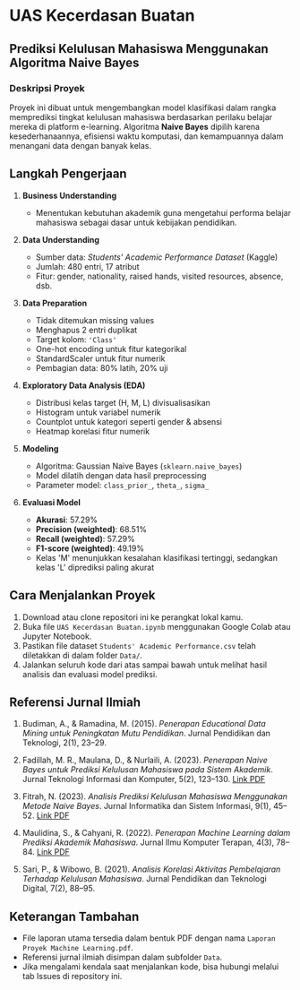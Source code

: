 # UAS Kecerdasan Buatan  
## Prediksi Kelulusan Mahasiswa Menggunakan Algoritma Naive Bayes

###  Deskripsi Proyek
Proyek ini dibuat untuk mengembangkan model klasifikasi dalam rangka memprediksi tingkat kelulusan mahasiswa berdasarkan perilaku belajar mereka di platform e-learning. Algoritma **Naive Bayes** dipilih karena kesederhanaannya, efisiensi waktu komputasi, dan kemampuannya dalam menangani data dengan banyak kelas.


## Langkah Pengerjaan

1. **Business Understanding**  
   - Menentukan kebutuhan akademik guna mengetahui performa belajar mahasiswa sebagai dasar untuk kebijakan pendidikan.

2. **Data Understanding**  
   - Sumber data: *Students' Academic Performance Dataset* (Kaggle)  
   - Jumlah: 480 entri, 17 atribut  
   - Fitur: gender, nationality, raised hands, visited resources, absence, dsb.

3. **Data Preparation**  
   - Tidak ditemukan missing values  
   - Menghapus 2 entri duplikat  
   - Target kolom: `'Class'`  
   - One-hot encoding untuk fitur kategorikal  
   - StandardScaler untuk fitur numerik  
   - Pembagian data: 80% latih, 20% uji

4. **Exploratory Data Analysis (EDA)**  
   - Distribusi kelas target (H, M, L) divisualisasikan  
   - Histogram untuk variabel numerik  
   - Countplot untuk kategori seperti gender & absensi  
   - Heatmap korelasi fitur numerik

5. **Modeling**  
   - Algoritma: Gaussian Naive Bayes (`sklearn.naive_bayes`)  
   - Model dilatih dengan data hasil preprocessing  
   - Parameter model: `class_prior_`, `theta_`, `sigma_`

6. **Evaluasi Model**  
   - **Akurasi**: 57.29%  
   - **Precision (weighted)**: 68.51%  
   - **Recall (weighted)**: 57.29%  
   - **F1-score (weighted)**: 49.19%  
   - Kelas 'M' menunjukkan kesalahan klasifikasi tertinggi, sedangkan kelas 'L' diprediksi paling akurat


## Cara Menjalankan Proyek

1. Download atau clone repositori ini ke perangkat lokal kamu.
2. Buka file `UAS Kecerdasan Buatan.ipynb` menggunakan Google Colab atau Jupyter Notebook.
3. Pastikan file dataset `Students' Academic Performance.csv` telah diletakkan di dalam folder `Data/`.
4. Jalankan seluruh kode dari atas sampai bawah untuk melihat hasil analisis dan evaluasi model prediksi.


## Referensi Jurnal Ilmiah
1. Budiman, A., & Ramadina, M. (2015). *Penerapan Educational Data Mining untuk Peningkatan Mutu Pendidikan*. Jurnal Pendidikan dan Teknologi, 2(1), 23–29.

2. Fadillah, M. R., Maulana, D., & Nurlaili, A. (2023). *Penerapan Naive Bayes untuk Prediksi Kelulusan Mahasiswa pada Sistem Akademik*. Jurnal Teknologi Informasi dan Komputer, 5(2), 123–130. [Link PDF](https://example.com/jtik.v5i2.1234)

3. Fitrah, N. (2023). *Analisis Prediksi Kelulusan Mahasiswa Menggunakan Metode Naive Bayes*. Jurnal Informatika dan Sistem Informasi, 9(1), 45–52. [Link PDF](https://example.com/jisi.v9i1.5678)

4. Maulidina, S., & Cahyani, R. (2022). *Penerapan Machine Learning dalam Prediksi Akademik Mahasiswa*. Jurnal Ilmu Komputer Terapan, 4(3), 78–84. [Link PDF](https://example.com/jikt.v4i3.9012)

5. Sari, P., & Wibowo, B. (2021). *Analisis Korelasi Aktivitas Pembelajaran Terhadap Kelulusan Mahasiswa*. Jurnal Pendidikan dan Teknologi Digital, 7(2), 88–95.


## Keterangan Tambahan

- File laporan utama tersedia dalam bentuk PDF dengan nama `Laporan Proyek Machine Learning.pdf`.  
- Referensi jurnal ilmiah disimpan dalam subfolder `Data`.  
- Jika mengalami kendala saat menjalankan kode, bisa hubungi melalui tab Issues di repository ini.
